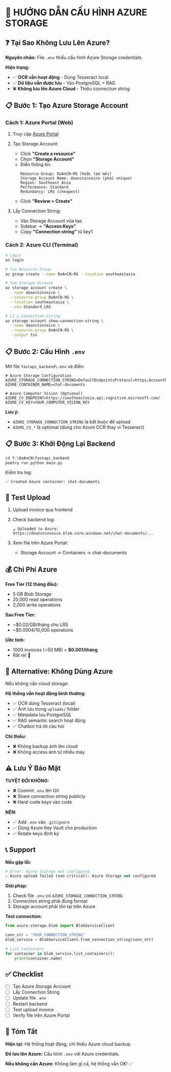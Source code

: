 # 🔐 HƯỚNG DẪN CẤU HÌNH AZURE STORAGE

## ❓ Tại Sao Không Lưu Lên Azure?

**Nguyên nhân:** File `.env` thiếu cấu hình Azure Storage credentials.

**Hiện trạng:**

- ✅ **OCR vẫn hoạt động** - Dùng Tesseract local
- ✅ **Dữ liệu vẫn được lưu** - Vào PostgreSQL + RAG
- ❌ **Không lưu lên Azure Cloud** - Thiếu connection string

## 📋 Bước 1: Tạo Azure Storage Account

### Cách 1: Azure Portal (Web)

1. Truy cập [Azure Portal](https://portal.azure.com)
2. Tạo Storage Account:

   - Click **"Create a resource"**
   - Chọn **"Storage Account"**
   - Điền thông tin:
     ```
     Resource Group: DoAnCN-RG (hoặc tạo mới)
     Storage Account Name: doancninvoice (phải unique)
     Region: Southeast Asia
     Performance: Standard
     Redundancy: LRS (cheapest)
     ```
   - Click **"Review + Create"**

3. Lấy Connection String:
   - Vào Storage Account vừa tạo
   - Sidebar → **"Access Keys"**
   - Copy **"Connection string"** từ key1

### Cách 2: Azure CLI (Terminal)

```bash
# Login
az login

# Tạo Resource Group
az group create --name DoAnCN-RG --location southeastasia

# Tạo Storage Account
az storage account create \
  --name doancninvoice \
  --resource-group DoAnCN-RG \
  --location southeastasia \
  --sku Standard_LRS

# Lấy Connection String
az storage account show-connection-string \
  --name doancninvoice \
  --resource-group DoAnCN-RG \
  --output tsv
```

## 📋 Bước 2: Cấu Hình `.env`

Mở file `fastapi_backend\.env` và điền:

```properties
# Azure Storage Configuration
AZURE_STORAGE_CONNECTION_STRING=DefaultEndpointsProtocol=https;AccountName=doancninvoice;AccountKey=YOUR_KEY_HERE;EndpointSuffix=core.windows.net
AZURE_CONTAINER_NAME=chat-documents

# Azure Computer Vision (Optional)
AZURE_CV_ENDPOINT=https://southeastasia.api.cognitive.microsoft.com/
AZURE_CV_KEY=YOUR_COMPUTER_VISION_KEY
```

**Lưu ý:**

- `AZURE_STORAGE_CONNECTION_STRING` là bắt buộc để upload
- `AZURE_CV_*` là optional (dùng cho Azure OCR thay vì Tesseract)

## 📋 Bước 3: Khởi Động Lại Backend

```powershell
cd f:\DoAnCN\fastapi_backend
poetry run python main.py
```

Kiểm tra log:

```
✅ Created Azure container: chat-documents
```

## 🧪 Test Upload

1. Upload invoice qua frontend
2. Check backend log:

   ```
   ☁️ Uploaded to Azure: https://doancninvoice.blob.core.windows.net/chat-documents/...
   ```

3. Xem file trên Azure Portal:
   - Storage Account → Containers → chat-documents

## 💰 Chi Phí Azure

**Free Tier (12 tháng đầu):**

- 5 GB Blob Storage
- 20,000 read operations
- 2,000 write operations

**Sau Free Tier:**

- ~$0.02/GB/tháng cho LRS
- ~$0.0004/10,000 operations

**Ước tính:**

- 1000 invoices (~50 MB) = **$0.001/tháng**
- Rất rẻ! 🎉

## 🔄 Alternative: Không Dùng Azure

Nếu không cần cloud storage:

**Hệ thống vẫn hoạt động bình thường:**

- ✅ OCR dùng Tesseract (local)
- ✅ Ảnh lưu trong `uploads/` folder
- ✅ Metadata lưu PostgreSQL
- ✅ RAG semantic search hoạt động
- ✅ Chatbot trả lời câu hỏi

**Chỉ thiếu:**

- ❌ Không backup ảnh lên cloud
- ❌ Không access ảnh từ nhiều máy

## ⚠️ Lưu Ý Bảo Mật

**TUYỆT ĐỐI KHÔNG:**

- ❌ Commit `.env` lên Git
- ❌ Share connection string publicly
- ❌ Hard-code keys vào code

**NÊN:**

- ✅ Add `.env` vào `.gitignore`
- ✅ Dùng Azure Key Vault cho production
- ✅ Rotate keys định kỳ

## 📞 Support

**Nếu gặp lỗi:**

```python
# Error: Azure Storage not configured
⚠️ Azure upload failed (non-critical): Azure Storage not configured
```

**Giải pháp:**

1. Check file `.env` có `AZURE_STORAGE_CONNECTION_STRING`
2. Connection string phải đúng format
3. Storage account phải tồn tại trên Azure

**Test connection:**

```python
from azure.storage.blob import BlobServiceClient

conn_str = "YOUR_CONNECTION_STRING"
blob_service = BlobServiceClient.from_connection_string(conn_str)

# List containers
for container in blob_service.list_containers():
    print(container.name)
```

## ✅ Checklist

- [ ] Tạo Azure Storage Account
- [ ] Lấy Connection String
- [ ] Update file `.env`
- [ ] Restart backend
- [ ] Test upload invoice
- [ ] Verify file trên Azure Portal

## 🎯 Tóm Tắt

**Hiện tại:** Hệ thống hoạt động, chỉ thiếu Azure cloud backup.

**Để lưu lên Azure:** Cấu hình `.env` với Azure credentials.

**Nếu không cần Azure:** Không làm gì cả, hệ thống vẫn OK! ✅
